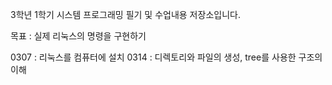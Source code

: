 3학년 1학기 시스템 프로그래밍 필기 및 수업내용 저장소입니다.

목표 : 실제 리눅스의 명령을 구현하기

0307 : 리눅스를 컴퓨터에 설치
0314 : 디렉토리와 파일의 생성, tree를 사용한 구조의 이해
